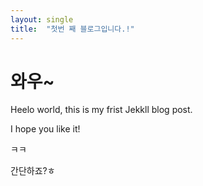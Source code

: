 ```yaml
---
layout: single
title:  "첫번 째 블로그입니다.!"		
---
```


# 와우~

Heelo world, this is my frist Jekkll blog post.

I hope you like it!

ㅋㅋ

간단하죠?ㅎ

